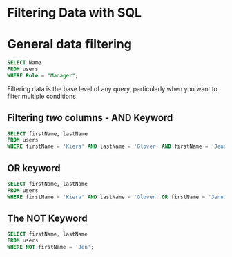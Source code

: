 # Filtering Data with SQL

# General data filtering

```sql
SELECT Name
FROM users
WHERE Role = "Manager";
```

Filtering data is the base level of any query, particularly when you want to filter multiple conditions

## **Filtering *two* columns - AND Keyword**

```sql
SELECT firstName, lastName
FROM users
WHERE firstName = 'Kiera' AND lastName = 'Glover' AND firstName = 'Jennifer';
```

## **OR keyword**

```sql
SELECT firstName, lastName
FROM users
WHERE firstName = 'Kiera' AND lastName = 'Glover' OR firstName = 'Jennifer';
```

## **The NOT Keyword**

```sql
SELECT firstName, lastName
FROM users
WHERE NOT firstName = 'Jen';
```